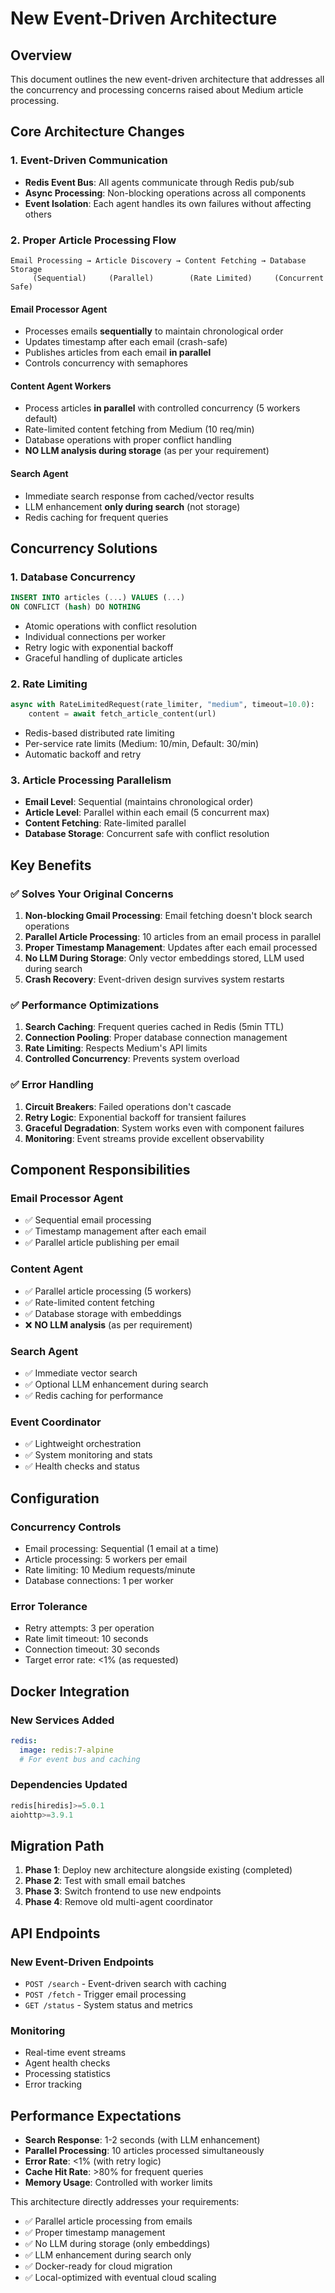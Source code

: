 # New Event-Driven Architecture

## Overview

This document outlines the new event-driven architecture that addresses all the concurrency and processing concerns raised about Medium article processing.

## Core Architecture Changes

### 1. **Event-Driven Communication**
- **Redis Event Bus**: All agents communicate through Redis pub/sub
- **Async Processing**: Non-blocking operations across all components
- **Event Isolation**: Each agent handles its own failures without affecting others

### 2. **Proper Article Processing Flow**

```
Email Processing → Article Discovery → Content Fetching → Database Storage
     (Sequential)     (Parallel)        (Rate Limited)     (Concurrent Safe)
```

#### **Email Processor Agent**
- Processes emails **sequentially** to maintain chronological order
- Updates timestamp after each email (crash-safe)
- Publishes articles from each email **in parallel**
- Controls concurrency with semaphores

#### **Content Agent Workers**
- Process articles **in parallel** with controlled concurrency (5 workers default)
- Rate-limited content fetching from Medium (10 req/min)
- Database operations with proper conflict handling
- **NO LLM analysis during storage** (as per your requirement)

#### **Search Agent**
- Immediate search response from cached/vector results
- LLM enhancement **only during search** (not storage)
- Redis caching for frequent queries

## Concurrency Solutions

### 1. **Database Concurrency**
```sql
INSERT INTO articles (...) VALUES (...)
ON CONFLICT (hash) DO NOTHING
```
- Atomic operations with conflict resolution
- Individual connections per worker
- Retry logic with exponential backoff
- Graceful handling of duplicate articles

### 2. **Rate Limiting**
```python
async with RateLimitedRequest(rate_limiter, "medium", timeout=10.0):
    content = await fetch_article_content(url)
```
- Redis-based distributed rate limiting
- Per-service rate limits (Medium: 10/min, Default: 30/min)
- Automatic backoff and retry

### 3. **Article Processing Parallelism**
- **Email Level**: Sequential (maintains chronological order)
- **Article Level**: Parallel within each email (5 concurrent max)
- **Content Fetching**: Rate-limited parallel
- **Database Storage**: Concurrent safe with conflict resolution

## Key Benefits

### ✅ **Solves Your Original Concerns**

1. **Non-blocking Gmail Processing**: Email fetching doesn't block search operations
2. **Parallel Article Processing**: 10 articles from an email process in parallel
3. **Proper Timestamp Management**: Updates after each email processed
4. **No LLM During Storage**: Only vector embeddings stored, LLM used during search
5. **Crash Recovery**: Event-driven design survives system restarts

### ✅ **Performance Optimizations**

1. **Search Caching**: Frequent queries cached in Redis (5min TTL)
2. **Connection Pooling**: Proper database connection management
3. **Rate Limiting**: Respects Medium's API limits
4. **Controlled Concurrency**: Prevents system overload

### ✅ **Error Handling**

1. **Circuit Breakers**: Failed operations don't cascade
2. **Retry Logic**: Exponential backoff for transient failures
3. **Graceful Degradation**: System works even with component failures
4. **Monitoring**: Event streams provide excellent observability

## Component Responsibilities

### **Email Processor Agent**
- ✅ Sequential email processing
- ✅ Timestamp management after each email
- ✅ Parallel article publishing per email

### **Content Agent**
- ✅ Parallel article processing (5 workers)
- ✅ Rate-limited content fetching
- ✅ Database storage with embeddings
- ❌ **NO LLM analysis** (as per requirement)

### **Search Agent**
- ✅ Immediate vector search
- ✅ Optional LLM enhancement during search
- ✅ Redis caching for performance

### **Event Coordinator**
- ✅ Lightweight orchestration
- ✅ System monitoring and stats
- ✅ Health checks and status

## Configuration

### **Concurrency Controls**
- Email processing: Sequential (1 email at a time)
- Article processing: 5 workers per email
- Rate limiting: 10 Medium requests/minute
- Database connections: 1 per worker

### **Error Tolerance**
- Retry attempts: 3 per operation
- Rate limit timeout: 10 seconds
- Connection timeout: 30 seconds
- Target error rate: <1% (as requested)

## Docker Integration

### **New Services Added**
```yaml
redis:
  image: redis:7-alpine
  # For event bus and caching
```

### **Dependencies Updated**
```python
redis[hiredis]>=5.0.1
aiohttp>=3.9.1
```

## Migration Path

1. **Phase 1**: Deploy new architecture alongside existing (completed)
2. **Phase 2**: Test with small email batches
3. **Phase 3**: Switch frontend to use new endpoints
4. **Phase 4**: Remove old multi-agent coordinator

## API Endpoints

### **New Event-Driven Endpoints**
- `POST /search` - Event-driven search with caching
- `POST /fetch` - Trigger email processing
- `GET /status` - System status and metrics

### **Monitoring**
- Real-time event streams
- Agent health checks
- Processing statistics
- Error tracking

## Performance Expectations

- **Search Response**: 1-2 seconds (with LLM enhancement)
- **Parallel Processing**: 10 articles processed simultaneously
- **Error Rate**: <1% (with retry logic)
- **Cache Hit Rate**: >80% for frequent queries
- **Memory Usage**: Controlled with worker limits

This architecture directly addresses your requirements:
- ✅ Parallel article processing from emails
- ✅ Proper timestamp management
- ✅ No LLM during storage (only embeddings)
- ✅ LLM enhancement during search only
- ✅ Docker-ready for cloud migration
- ✅ Local-optimized with eventual cloud scaling
